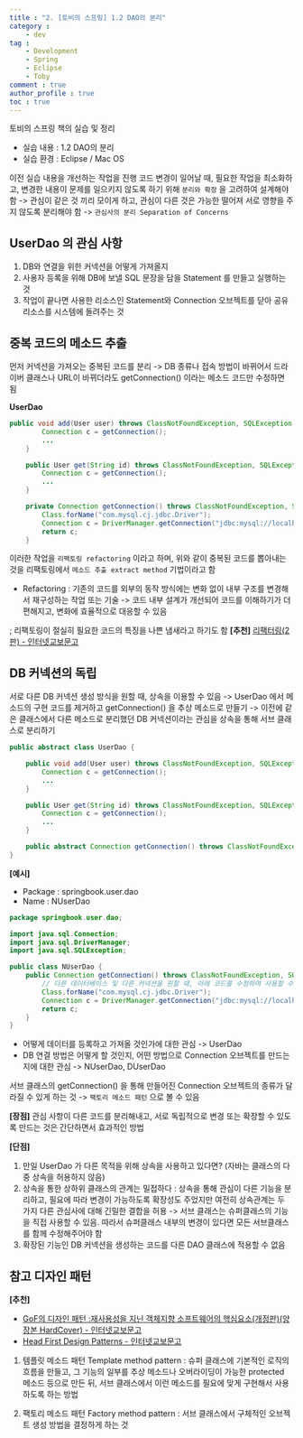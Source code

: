 ```yaml
---
title : "2. [토비의 스프링] 1.2 DAO의 분리"
category :
    - dev
tag :
    - Development
    - Spring
    - Eclipse
    - Toby
comment : true
author_profile : true
toc : true
---
```


토비의 스프링 책의 실습 및 정리
- 실습 내용 : 1.2 DAO의 분리
- 실습 환경 : Eclipse / Mac OS

이전 실습 내용을 개선하는 작업을 진행
코드 변경이 일어날 때, 필요한 작업을 최소화하고, 변경한 내용이 문제를 일으키지 않도록 하기 위해  `분리와 확장` 을 고려하여 설계해야 함
-> 관심이 같은 것 끼리 모이게 하고, 관심이 다른 것은 가능한 떨어져 서로 영향을 주지 않도록 분리해야 함
-> `관심사의 분리 Separation of Concerns`

## UserDao 의 관심 사항
1. DB와 연결을 위한 커넥션을 어떻게 가져올지
2. 사용자 등록을 위해 DB에 보낼 SQL 문장을 담을 Statement 를 만들고 실행하는 것
3. 작업이 끝나면 사용한 리소스인 Statement와 Connection 오브젝트를 닫아 공유 리소스를 시스템에 돌려주는 것

## 중복 코드의 메소드 추출
먼저 커넥션을 가져오는 중복된 코드를 분리
-> DB 종류나 접속 방법이 바뀌어서 드라이버 클래스나 URL이 바뀌더라도 getConnection() 이라는 메소드 코드만 수정하면 됨

**UserDao**
```java
public void add(User user) throws ClassNotFoundException, SQLException {
		Connection c = getConnection();
		...
	}

	public User get(String id) throws ClassNotFoundException, SQLException {
		Connection c = getConnection();
		...
	}

	private Connection getConnection() throws ClassNotFoundException, SQLException {
		Class.forName("com.mysql.cj.jdbc.Driver");
		Connection c = DriverManager.getConnection("jdbc:mysql://localhost/[DB_name]", "[UserID]", "[PASSWORD]");
		return c;
	}
```

이러한 작업을 `리팩토링 refactoring` 이라고 하며, 위와 같이 중복된 코드를 뽑아내는 것을 리팩토링에서 `메소드 추출 extract method` 기법이라고 함

- Refactoring
: 기존의 코드를 외부의 동작 방식에는 변화 없이 내부 구조를 변경해서 재구성하는 작업 또는 기술
-> 코드 내부 설계가 개선되어 코드를 이해하기가 더 편해지고, 변화에 효율적으로 대응할 수 있음

; 리팩토링이 절실히 필요한 코드의 특징을 나쁜 냄새라고 하기도 함
**[추천]** [리팩터링(2판) - 인터넷교보문고](http://www.kyobobook.co.kr/product/detailViewKor.laf?ejkGb=KOR&mallGb=KOR&barcode=9791162242742&orderClick=LAG&Kc=)

## DB 커넥션의 독립
서로 다른 DB 커넥션 생성 방식을 원할 때, 상속을 이용할 수 있음
-> UserDao 에서 메소드의 구현 코드를 제거하고 getConnection() 을 추상 메소드로 만들기
-> 이전에 같은 클래스에서 다른 메소드로 분리했던 DB 커넥션이라는 관심을 상속을 통해 서브 클래스로 분리하기

```java
public abstract class UserDao {

	public void add(User user) throws ClassNotFoundException, SQLException {
		Connection c = getConnection();
		...
	}

	public User get(String id) throws ClassNotFoundException, SQLException {
		Connection c = getConnection();
		...
	}

	public abstract Connection getConnection() throws ClassNotFoundException, SQLException;
}
```

**[예시]**
- Package : springbook.user.dao
- Name : NUserDao
```java
package springbook.user.dao;

import java.sql.Connection;
import java.sql.DriverManager;
import java.sql.SQLException;

public class NUserDao {
	public Connection getConnection() throws ClassNotFoundException, SQLException  {
		// 다른 데이터베이스 및 다른 커넥션을 원할 때, 아래 코드를 수정하여 사용할 수 있음
		Class.forName("com.mysql.cj.jdbc.Driver");
		Connection c = DriverManager.getConnection("jdbc:mysql://localhost/[DB_name]", "[UserID]", "[PASSWORD]");
		return c;
	}
}
```

- 어떻게 데이터를 등록하고 가져올 것인가에 대한 관심 -> UserDao
- DB 연결 방법은 어떻게 할 것인지, 어떤 방법으로 Connection 오브젝트를 만드는지에 대한 관심 -> NUserDao, DUserDao

서브 클래스의 getConnection() 을 통해 만들어진 Connection 오브젝트의 종류가 달라질 수 있게 하는 것 -> `팩토리 메소드 패턴` 으로 볼 수 있음

**[장점]**
관심 사항이 다른 코드를 분리해내고, 서로 독립적으로 변경 또는 확장할 수 있도록 만드는 것은 간단하면서 효과적인 방법

**[단점]**
1. 만일 UserDao 가 다른 목적을 위해 상속을 사용하고 있다면?
(자바는 클래스의 다중 상속을 허용하지 않음)
2. 상속을 통한 상하위 클래스의 관계는 밀접하다
: 상속을 통해 관심이 다른 기능을 분리하고, 필요에 따라 변경이 가능하도록 확장성도 주었지만 여전히 상속관계는 두 가지 다른 관심사에 대해 긴밀한 결합을 허용
-> 서브 클래스는 슈퍼클래스의 기능을 직접 사용할 수 있음. 따라서 슈퍼클래스 내부의 변경이 있다면 모든 서브클래스를 함께 수정해주어야 함
3. 확장된 기능인 DB 커넥션을 생성하는 코드를 다른 DAO 클래스에 적용할 수 없음

## 참고 디자인 패턴
**[추천]**
- [GoF의 디자인 패턴 :재사용성을 지닌 객체지향 소프트웨어의 핵심요소(개정판)(양장본 HardCover) - 인터넷교보문고](http://www.kyobobook.co.kr/product/detailViewKor.laf?ejkGb=KOR&mallGb=KOR&barcode=9791195444953&orderClick=LAG&Kc=)
- [Head First Design Patterns - 인터넷교보문고](http://www.kyobobook.co.kr/product/detailViewKor.laf?ejkGb=KOR&mallGb=KOR&barcode=9788979143409&orderClick=LEA&Kc=)

1. 템플릿 메소드 패턴 Template method pattern
: 슈퍼 클래스에 기본적인 로직의 흐름을 만들고, 그 기능의 일부를 추상 메소드나 오버라이딩이 가능한 protected 메소드 등으로 만든 뒤, 서브 클래스에서 이런 메소드를 필요에 맞게 구현해서 사용하도록 하는 방법

2. 팩토리 메소드 패턴 Factory method pattern
: 서브 클래스에서 구체적인 오브젝트 생성 방법을 결정하게 하는 것

